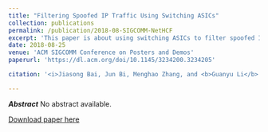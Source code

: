 ```yaml
---
title: "Filtering Spoofed IP Traffic Using Switching ASICs"
collection: publications
permalink: /publication/2018-08-SIGCOMM-NetHCF
excerpt: 'This paper is about using switching ASICs to filter spoofed IP traffic.'
date: 2018-08-25
venue: 'ACM SIGCOMM Conference on Posters and Demos'
paperurl: 'https://dl.acm.org/doi/10.1145/3234200.3234205'

citation: '<i>Jiasong Bai, Jun Bi, Menghao Zhang, and <b>Guanyu Li</b>. &quot;Filtering Spoofed IP Traffic Using Switching ASICs&quot;. In SIGCOMM Posters and Demos, Budapest, Hungary, August 20-25, 2018.</i>'

---
```

***Abstract***
No abstract available.

[Download paper here](https://dl.acm.org/doi/10.1145/3234200.3234205)

